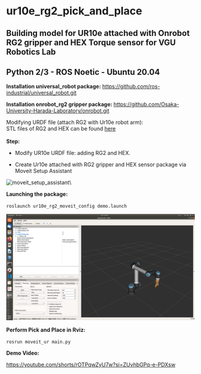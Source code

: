 # ur10e_rg2_pick_and_place
## Building model for UR10e attached with Onrobot RG2 gripper and HEX Torque sensor for VGU Robotics Lab
## Python 2/3 - ROS Noetic - Ubuntu 20.04

**Installation universal_robot package:**
https://github.com/ros-industrial/universal_robot.git

**Installation onrobot_rg2 gripper package:**
https://github.com/Osaka-University-Harada-Laboratory/onrobot.git

Modifying URDF file (attach RG2 with Ur10e robot arm):\
STL files of RG2 and HEX can be found [here](https://github.com/trungtran22/ur10e_rg2_pick_and_place/tree/main/ur10e_rg2_hex_tracik_moveit_config/description)\
\
**Step:**
- Modify UR10e URDF file: adding RG2 and HEX.

- Create Ur10e attached with RG2 gripper and HEX sensor package via Moveit Setup Assistant

![moveit_setup_assistant](http://docs.ros.org/en/melodic/api/moveit_tutorials/html/_images/setup_assistant_start.png)\


**Launching the package:**
>
`roslaunch ur10e_rg2_moveit_config demo.launch`
>
![ur10e_rg2](https://github.com/trungtran22/ur10e_rg2_pick_and_place/blob/253399e7db206ef86994cccb9b2b6cb1e1eeb6b1/image/ur10e_rg2.png)
>
**Perform Pick and Place in Rviz:**
>
`rosrun moveit_ur main.py`
>
>
**Demo Video:**

https://youtube.com/shorts/rOTPqwZyU7w?si=ZUvhbGPq-e-PDXsw

